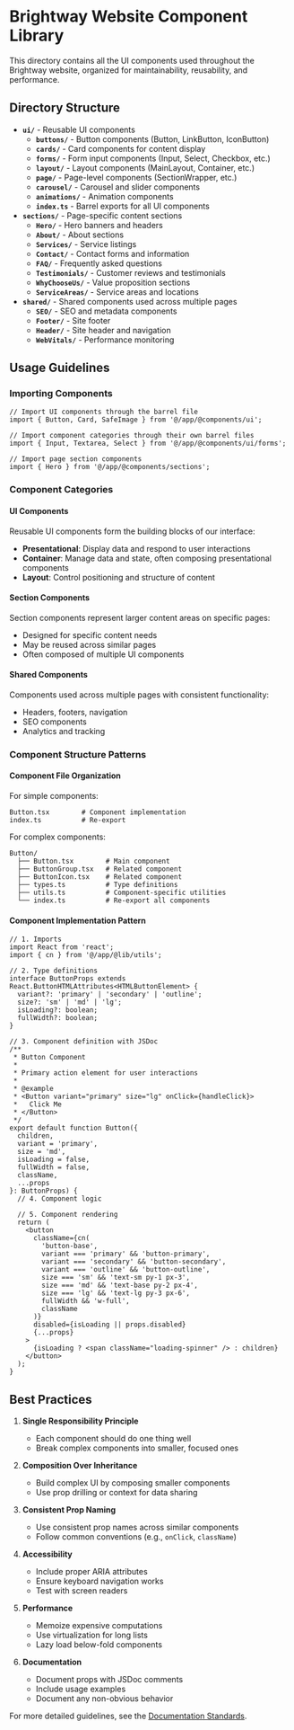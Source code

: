 # Brightway Website Component Library

This directory contains all the UI components used throughout the Brightway website, organized for maintainability, reusability, and performance.

## Directory Structure

- **`ui/`** - Reusable UI components
  - **`buttons/`** - Button components (Button, LinkButton, IconButton)
  - **`cards/`** - Card components for content display
  - **`forms/`** - Form input components (Input, Select, Checkbox, etc.)
  - **`layout/`** - Layout components (MainLayout, Container, etc.)
  - **`page/`** - Page-level components (SectionWrapper, etc.)
  - **`carousel/`** - Carousel and slider components
  - **`animations/`** - Animation components
  - **`index.ts`** - Barrel exports for all UI components
- **`sections/`** - Page-specific content sections
  - **`Hero/`** - Hero banners and headers
  - **`About/`** - About sections
  - **`Services/`** - Service listings
  - **`Contact/`** - Contact forms and information
  - **`FAQ/`** - Frequently asked questions
  - **`Testimonials/`** - Customer reviews and testimonials
  - **`WhyChooseUs/`** - Value proposition sections
  - **`ServiceAreas/`** - Service areas and locations
- **`shared/`** - Shared components used across multiple pages
  - **`SEO/`** - SEO and metadata components
  - **`Footer/`** - Site footer
  - **`Header/`** - Site header and navigation
  - **`WebVitals/`** - Performance monitoring

## Usage Guidelines

### Importing Components

```tsx
// Import UI components through the barrel file
import { Button, Card, SafeImage } from '@/app/@components/ui';

// Import component categories through their own barrel files
import { Input, Textarea, Select } from '@/app/@components/ui/forms';

// Import page section components
import { Hero } from '@/app/@components/sections';
```

### Component Categories

#### UI Components

Reusable UI components form the building blocks of our interface:

- **Presentational**: Display data and respond to user interactions
- **Container**: Manage data and state, often composing presentational components
- **Layout**: Control positioning and structure of content

#### Section Components

Section components represent larger content areas on specific pages:

- Designed for specific content needs
- May be reused across similar pages
- Often composed of multiple UI components

#### Shared Components

Components used across multiple pages with consistent functionality:

- Headers, footers, navigation
- SEO components
- Analytics and tracking

### Component Structure Patterns

#### Component File Organization

For simple components:

```
Button.tsx        # Component implementation
index.ts          # Re-export
```

For complex components:

```
Button/
  ├── Button.tsx        # Main component
  ├── ButtonGroup.tsx   # Related component
  ├── ButtonIcon.tsx    # Related component
  ├── types.ts          # Type definitions
  ├── utils.ts          # Component-specific utilities
  └── index.ts          # Re-export all components
```

#### Component Implementation Pattern

```tsx
// 1. Imports
import React from 'react';
import { cn } from '@/app/@lib/utils';

// 2. Type definitions
interface ButtonProps extends React.ButtonHTMLAttributes<HTMLButtonElement> {
  variant?: 'primary' | 'secondary' | 'outline';
  size?: 'sm' | 'md' | 'lg';
  isLoading?: boolean;
  fullWidth?: boolean;
}

// 3. Component definition with JSDoc
/**
 * Button Component
 *
 * Primary action element for user interactions
 *
 * @example
 * <Button variant="primary" size="lg" onClick={handleClick}>
 *   Click Me
 * </Button>
 */
export default function Button({
  children,
  variant = 'primary',
  size = 'md',
  isLoading = false,
  fullWidth = false,
  className,
  ...props
}: ButtonProps) {
  // 4. Component logic

  // 5. Component rendering
  return (
    <button
      className={cn(
        'button-base',
        variant === 'primary' && 'button-primary',
        variant === 'secondary' && 'button-secondary',
        variant === 'outline' && 'button-outline',
        size === 'sm' && 'text-sm py-1 px-3',
        size === 'md' && 'text-base py-2 px-4',
        size === 'lg' && 'text-lg py-3 px-6',
        fullWidth && 'w-full',
        className
      )}
      disabled={isLoading || props.disabled}
      {...props}
    >
      {isLoading ? <span className="loading-spinner" /> : children}
    </button>
  );
}
```

## Best Practices

1. **Single Responsibility Principle**

   - Each component should do one thing well
   - Break complex components into smaller, focused ones

2. **Composition Over Inheritance**

   - Build complex UI by composing smaller components
   - Use prop drilling or context for data sharing

3. **Consistent Prop Naming**

   - Use consistent prop names across similar components
   - Follow common conventions (e.g., `onClick`, `className`)

4. **Accessibility**

   - Include proper ARIA attributes
   - Ensure keyboard navigation works
   - Test with screen readers

5. **Performance**

   - Memoize expensive computations
   - Use virtualization for long lists
   - Lazy load below-fold components

6. **Documentation**
   - Document props with JSDoc comments
   - Include usage examples
   - Document any non-obvious behavior

For more detailed guidelines, see the [Documentation Standards](../../docs/documentation-standards.md).
